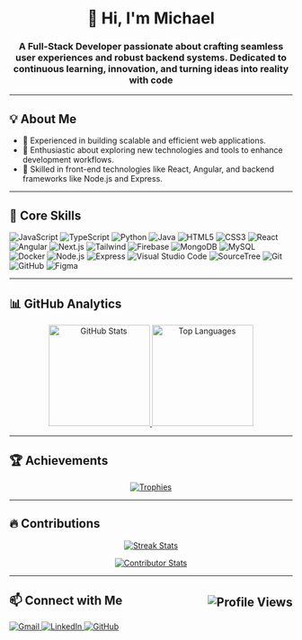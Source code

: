 <h1 align="center">👋 Hi, I'm Michael</h1>

<h3 align="center">
  A Full-Stack Developer passionate about crafting seamless user experiences and robust backend systems. 
  Dedicated to continuous learning, innovation, and turning ideas into reality with code
</h3>

---

<h2 align="left">💡 About Me</h2>
<ul align="left">
  <li>🔧 Experienced in building scalable and efficient web applications.</li>
  <li>🚀 Enthusiastic about exploring new technologies and tools to enhance development workflows.</li>
  <li>🌟 Skilled in front-end technologies like React, Angular, and backend frameworks like Node.js and Express.</li>
</ul>

---

<h2 align="left">🌟 Core Skills</h2>
<p align="left">
  <img src="https://img.shields.io/badge/JavaScript-F7DF1E?style=for-the-badge&logo=javascript&logoColor=black" alt="JavaScript" />
  <img src="https://img.shields.io/badge/TypeScript-3178C6?style=for-the-badge&logo=typescript&logoColor=white" alt="TypeScript" />
  <img src="https://img.shields.io/badge/Python-4B8BBE?style=for-the-badge&logo=python&logoColor=FFD43B" alt="Python" />
  <img src="https://img.shields.io/badge/Java-ED8B00?style=for-the-badge&logo=openjdk&logoColor=white" alt="Java" />
  <img src="https://img.shields.io/badge/HTML5-E34F26?style=for-the-badge&logo=html5&logoColor=white" alt="HTML5" />
  <img src="https://img.shields.io/badge/CSS3-1572B6?style=for-the-badge&logo=css3&logoColor=white" alt="CSS3" />
  <img src="https://img.shields.io/badge/React-61DAFB?style=for-the-badge&logo=react&logoColor=black" alt="React" />
  <img src="https://img.shields.io/badge/Angular-DD0031?style=for-the-badge&logo=angular&logoColor=white" alt="Angular" />
  <img src="https://img.shields.io/badge/Next.js-000000?style=for-the-badge&logo=next.js&logoColor=white" alt="Next.js" />
  <img src="https://img.shields.io/badge/Tailwind-06B6D4?style=for-the-badge&logo=tailwindcss&logoColor=white" alt="Tailwind" />
  <img src="https://img.shields.io/badge/Firebase-FFCA28?style=for-the-badge&logo=firebase&logoColor=black" alt="Firebase" />
  <img src="https://img.shields.io/badge/MongoDB-47A248?style=for-the-badge&logo=mongodb&logoColor=white" alt="MongoDB" />
  <img src="https://img.shields.io/badge/MySQL-4479A1?style=for-the-badge&logo=mysql&logoColor=white" alt="MySQL" />
  <img src="https://img.shields.io/badge/Docker-2496ED?style=for-the-badge&logo=docker&logoColor=white" alt="Docker" />
  <img src="https://img.shields.io/badge/Node.js-339933?style=for-the-badge&logo=node.js&logoColor=white" alt="Node.js" />
  <img src="https://img.shields.io/badge/Express-000000?style=for-the-badge&logo=express&logoColor=white" alt="Express" />
  <img src="https://img.shields.io/badge/Visual%20Studio%20Code-007ACC?style=for-the-badge&logo=visual-studio-code&logoColor=white" alt="Visual Studio Code" />
  <img src="https://img.shields.io/badge/SourceTree-0052CC?style=for-the-badge&logo=sourcetree&logoColor=white" alt="SourceTree" />
  <img src="https://img.shields.io/badge/Git-F05032?style=for-the-badge&logo=git&logoColor=white" alt="Git" />
  <img src="https://img.shields.io/badge/GitHub-181717?style=for-the-badge&logo=github&logoColor=white" alt="GitHub" />
  <img src="https://img.shields.io/badge/Figma-F24E1E?style=for-the-badge&logo=figma&logoColor=white" alt="Figma" />
</p>

---

<h2 align="left">📊 GitHub Analytics</h2>

<p align="center">
  <a href="https://github.com/Mitchel2003">
    <img height="180em" src="https://github-readme-stats.vercel.app/api?username=Mitchel2003&show_icons=true&theme=radical&include_all_commits=true&count_private=true&style=flat" alt="GitHub Stats" />
    <img height="180em" src="https://github-readme-stats.vercel.app/api/top-langs/?username=Mitchel2003&layout=compact&langs_count=8&theme=radical&style=flat" alt="Top Languages" />
  </a>
</p>

---

<h2 align="left">🏆 Achievements</h2>
<p align="center">
  <a href="https://github.com/Mitchel2003">
    <img src="https://github-profile-trophy.vercel.app/?username=Mitchel2003&theme=radical&no-frame=true&row=1&column=7&style=flat" alt="Trophies" />
  </a>
</p>

---

<h2 align="left">🔥 Contributions</h2>

<p align="center">
  <a href="https://github.com/Mitchel2003">
    <img src="https://github-readme-streak-stats.herokuapp.com/?user=Mitchel2003&theme=radical&style=flat" alt="Streak Stats" />
  </a>
</p>

<p align="center">
  <a href="https://github.com/Mitchel2003">
    <img src="https://github-contributor-stats.vercel.app/api?username=Mitchel2003&limit=5&theme=radical&combine_all_yearly_contributions=true&style=flat" alt="Contributor Stats" />
  </a>
</p>

---

<h2 align="left" style="display: flex; justify-content: space-between; align-items: center;">
  📫 Connect with Me
  <img align="right" src="https://komarev.com/ghpvc/?username=Mitchel2003&label=Profile%20Views&color=brightgreen&style=flat" alt="Profile Views" />
</h2>

<p align="left">
  <a href="mailto:avilesmaicol.08@gmail.com">
    <img src="https://img.shields.io/badge/Gmail-D14836?style=for-the-badge&logo=gmail&logoColor=white" alt="Gmail" />
  </a>
  <a href="https://linkedin.com/in/Mitchel2003" target="_blank">
    <img src="https://img.shields.io/badge/LinkedIn-0077B5?style=for-the-badge&logo=linkedin&logoColor=white" alt="LinkedIn" />
  </a>
  <a href="https://github.com/Mitchel2003" target="_blank">
    <img src="https://img.shields.io/badge/GitHub-181717?style=for-the-badge&logo=github&logoColor=white" alt="GitHub" />
  </a>
</p>
